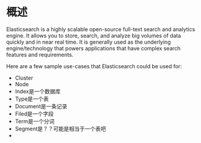 # 概述

Elasticsearch is a highly scalable open-source full-text search and analytics engine. It allows you to store, search, and analyze big volumes of data quickly and in near real time. It is generally used as the underlying engine/technology that powers applications that have complex search features and requirements.

Here are a few sample use-cases that Elasticsearch could be used for:

- Cluster
- Node
- Index是一个数据库
- Type是一个表
- Document是一条记录
- Filed是一个字段
- Term是一个分词
- Segment是？？可能是相当于一个表吧
- 